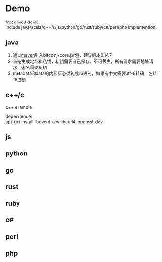 # Demo 
freedriveJ demo.     
include java/scala/c++/c/js/python/go/rust/ruby/c#/perl/php implemention.
## java
1. 通过[maven](./java/pom.xml)引入bitcoinj-core.jar包，建议版本0.14.7
2. 首先生成地址和私钥，私钥需要自己保存，不可丢失，所有请求需要地址请求，签名需要私钥
3. metadata和data的内容都必须转成16进制，如果有中文需要utf-8转码，在转16进制

## c++/c
c++ [example](./c++)

dependence:      
apt-get install libevent-dev libcurl4-openssl-dev

## js

## python

## go

## rust

## ruby

## c#

## perl

## php
